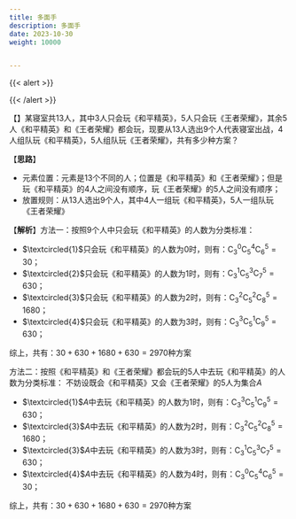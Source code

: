 ```yaml
---
title: 多面手
description: 多面手
date: 2023-10-30
weight: 10000


---
```


{{< alert >}}



{{< /alert >}}


【】某寝室共$13$人，其中$3$人只会玩《和平精英》，$5$人只会玩《王者荣耀》，其余$5$人《和平精英》和《王者荣耀》都会玩，现要从$13$人选出$9$个人代表寝室出战，$4$人组队玩《和平精英》，$5$人组队玩《王者荣耀》，共有多少种方案？

【**思路**】
- 元素位置：元素是$13$个不同的人；位置是《和平精英》和《王者荣耀》；但是玩《和平精英》的$4$人之间没有顺序，玩《王者荣耀》的$5$人之间没有顺序；
- 放置规则：从$13$人选出$9$个人，其中$4$人一组玩《和平精英》，$5$人一组队玩《王者荣耀》

【**解析**】方法一：按照$9$个人中只会玩《和平精英》的人数为分类标准：
- $\textcircled{1}$只会玩《和平精英》的人数为$0$时，则有：$\operatorname{C} _ {3}^{0}\operatorname{C} _ {5}^{4}\operatorname{C} _ {6}^{5}=30$；
- $\textcircled{2}$只会玩《和平精英》的人数为$1$时，则有：$\operatorname{C} _ {3}^{1}\operatorname{C} _ {5}^{3}\operatorname{C} _ {7}^{5}=630$；
- $\textcircled{3}$只会玩《和平精英》的人数为$2$时，则有：$\operatorname{C} _ {3}^{2}\operatorname{C}_{5}^{2}\operatorname{C} _ {8}^{5}=1680$；
- $\textcircled{4}$只会玩《和平精英》的人数为$3$时，则有：$\operatorname{C} _ {3}^{3}\operatorname{C} _ {5}^{1}\operatorname{C} _ {9}^{5}=630$；

综上，共有：$30+630+1680+630=2970$种方案

方法二：按照《和平精英》和《王者荣耀》都会玩的$5$人中去玩《和平精英》的人数为分类标准：
不妨设既会《和平精英》又会《王者荣耀》的$5$人为集合$A$
- $\textcircled{1}$$A$中去玩《和平精英》的人数为$1$时，则有：$\operatorname{C} _ {3}^{3}\operatorname{C} _ {5}^{1}\operatorname{C} _ {9}^{5}=630$；
- $\textcircled{3}$$A$中去玩《和平精英》的人数为$2$时，则有：$\operatorname{C}_ {3}^{2}\operatorname{C} _ {5}^{2}\operatorname{C} _ {8}^{5}=1680$；
- $\textcircled{3}$$A$中去玩《和平精英》的人数为$3$时，则有：$\operatorname{C} _ {3}^{1}\operatorname{C} _ {5}^{3}\operatorname{C} _ {7}^{5}=630$；
- $\textcircled{4}$$A$中去玩《和平精英》的人数为$4$时，则有：$\operatorname{C} _ {3}^{0}\operatorname{C} _ {5}^{4}\operatorname{C} _ {6}^{5}=30$；

综上，共有：$30+630+1680+630=2970$种方案

